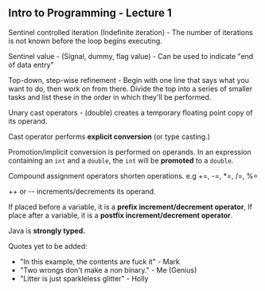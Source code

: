 ## Intro to Programming - Lecture 1

Sentinel controlled iteration (Indefinite iteration) - The number of iterations is not known before the loop begins executing.

Sentinel value - (Signal, dummy, flag value) - Can be used to indicate "end of data entry"

Top-down, step-wise refinement - Begin with one line that says what you want to do, then work on from there. Divide the top into a series of smaller tasks and list these in the order in which they'll be performed.

Unary cast operators - (double) creates a temporary floating point copy of its operand.

Cast operator performs **explicit conversion** (or type casting.)

Promotion/implicit conversion is performed on operands. In an expression containing an `int` and a `double`, the `int` will be **promoted** to a `double`.

Compound assignment operators shorten operations. e.g +=, -=, \*=, /=, %=

++ or -- increments/decrements its operand.

If placed before a variable, it is a **prefix increment/decrement operator**, If place after a variable, it is a **postfix increment/decrement operator**.

Java is **strongly typed.**

Quotes yet to be added:
- "In this example, the contents are fuck it" - Mark
- "Two wrongs don't make a non binary." - Me (Genius)
- "Litter is just sparkleless glitter" - Holly